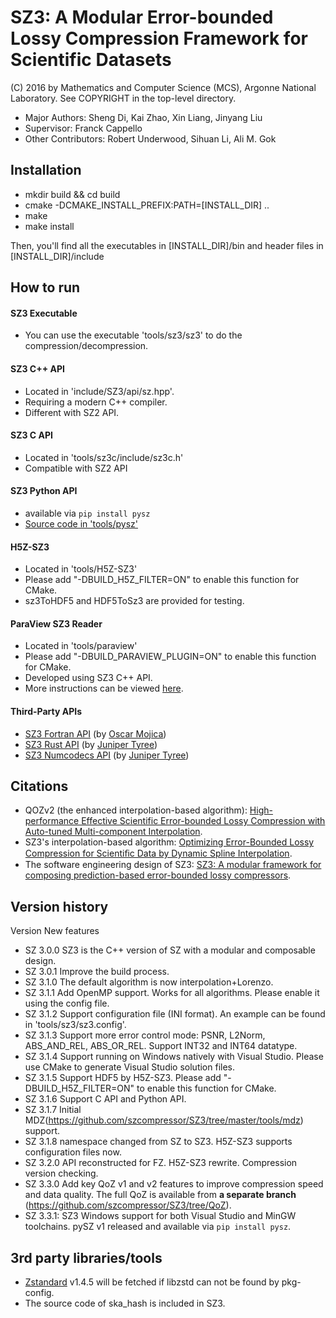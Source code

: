 SZ3: A Modular Error-bounded Lossy Compression Framework for Scientific Datasets
=====
(C) 2016 by Mathematics and Computer Science (MCS), Argonne National Laboratory. See COPYRIGHT in the top-level directory.

* Major Authors: Sheng Di, Kai Zhao, Xin Liang, Jinyang Liu
* Supervisor: Franck Cappello
* Other Contributors: Robert Underwood, Sihuan Li, Ali M. Gok

## Installation

* mkdir build && cd build
* cmake -DCMAKE_INSTALL_PREFIX:PATH=[INSTALL_DIR] ..
* make
* make install

Then, you'll find all the executables in [INSTALL_DIR]/bin and header files in [INSTALL_DIR]/include


## How to run

#### SZ3 Executable
* You can use the executable 'tools/sz3/sz3' to do the compression/decompression.

#### SZ3 C++ API
* Located in 'include/SZ3/api/sz.hpp'. 
* Requiring a modern C++ compiler.  
* Different with SZ2 API.

#### SZ3 C API
* Located in 'tools/sz3c/include/sz3c.h'
* Compatible with SZ2 API

#### SZ3 Python API
* available via `pip install pysz`
* [Source code in 'tools/pysz'](https://github.com/szcompressor/SZ3/tree/master/tools/pysz)

#### H5Z-SZ3
* Located in 'tools/H5Z-SZ3'
* Please add "-DBUILD_H5Z_FILTER=ON" to enable this function for CMake.
* sz3ToHDF5 and HDF5ToSz3 are provided for testing.

#### ParaView SZ3 Reader
* Located in 'tools/paraview'
* Please add "-DBUILD_PARAVIEW_PLUGIN=ON" to enable this function for CMake.
* Developed using SZ3 C++ API.
* More instructions can be viewed [here](tools/paraview/README.md).


#### Third-Party APIs

* [SZ3 Fortran API](https://github.com/ofmla/sz3_simple_example) (by [Oscar Mojica](https://github.com/ofmla))
* [SZ3 Rust API](https://github.com/juntyr/sz3-rs) (by [Juniper Tyree](https://github.com/juntyr))
* [SZ3 Numcodecs API](https://github.com/juntyr/numcodecs-rs/blob/main/codecs/sz3/) (by [Juniper Tyree](https://github.com/juntyr))


## Citations
[//]: # (**Kindly note**: If you mention SZ3 in your paper, the most appropriate citation is to include these three references &#40;**TBD22, ICDE21, Bigdata18**&#41; because they cover the design and implementation of the latest version of SZ.)
* QOZv2 (the enhanced interpolation-based algorithm): [High-performance Effective Scientific Error-bounded Lossy Compression with Auto-tuned Multi-component Interpolation](https://dl.acm.org/doi/10.1145/3639259).
* SZ3's interpolation-based algorithm: [Optimizing Error-Bounded Lossy Compression for Scientiﬁc Data by Dynamic Spline Interpolation](https://ieeexplore.ieee.org/document/9458791).
* The software engineering design of SZ3: [SZ3: A modular framework for composing prediction-based error-bounded lossy compressors](https://ieeexplore.ieee.org/abstract/document/9866018).


## Version history

Version New features

* SZ 3.0.0 SZ3 is the C++ version of SZ with a modular and composable design.
* SZ 3.0.1 Improve the build process.
* SZ 3.1.0 The default algorithm is now interpolation+Lorenzo.
* SZ 3.1.1 Add OpenMP support. Works for all algorithms. Please enable it using the config file. 
* SZ 3.1.2 Support configuration file (INI format). An example can be found in 'tools/sz3/sz3.config'.
* SZ 3.1.3 Support more error control mode: PSNR, L2Norm, ABS_AND_REL, ABS_OR_REL. Support INT32 and INT64 datatype.
* SZ 3.1.4 Support running on Windows natively with Visual Studio. Please use CMake to generate Visual Studio solution files.
* SZ 3.1.5 Support HDF5 by H5Z-SZ3. Please add "-DBUILD_H5Z_FILTER=ON" to enable this function for CMake.
* SZ 3.1.6 Support C API and Python API.
* SZ 3.1.7 Initial MDZ(https://github.com/szcompressor/SZ3/tree/master/tools/mdz) support.
* SZ 3.1.8 namespace changed from SZ to SZ3. H5Z-SZ3 supports configuration files now.
* SZ 3.2.0 API reconstructed for FZ. H5Z-SZ3 rewrite. Compression version checking.
* SZ 3.3.0 Add key QoZ v1 and v2 features to improve compression speed and data quality. The full QoZ is available from **a separate branch** (https://github.com/szcompressor/SZ3/tree/QoZ). 
* SZ 3.3.1: SZ3 Windows support for both Visual Studio and MinGW toolchains. pySZ v1 released and available via `pip install pysz`.

## 3rd party libraries/tools
* [Zstandard](https://facebook.github.io/zstd/) v1.4.5 will be fetched if libzstd can not be found by pkg-config.
* The source code of ska_hash is included in SZ3.